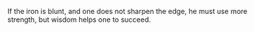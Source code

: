 If the iron is blunt, and one does not sharpen the edge, he must use more strength, but wisdom helps one to succeed.
